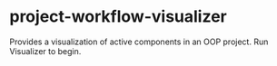 # project-workflow-visualizer
Provides a visualization of active components in an OOP project.
Run Visualizer to begin.
